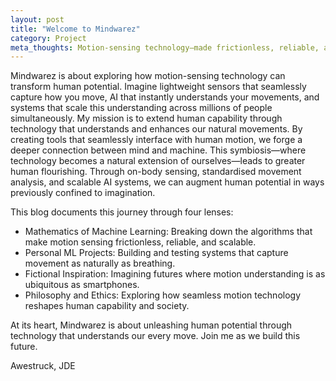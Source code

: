 ```yaml
---
layout: post
title: "Welcome to Mindwarez"
category: Project
meta_thoughts: Motion-sensing technology—made frictionless, reliable, and scalable—becomes an extension of ourselves to enhance human flourishing.
---
```


Mindwarez is about exploring how motion-sensing technology can transform human potential. Imagine lightweight sensors that seamlessly capture how you move, AI that instantly understands your movements, and systems that scale this understanding across millions of people simultaneously. My mission is to extend human capability through technology that understands and enhances our natural movements. By creating tools that seamlessly interface with human motion, we forge a deeper connection between mind and machine. This symbiosis—where technology becomes a natural extension of ourselves—leads to greater human flourishing. Through on-body sensing, standardised movement analysis, and scalable AI systems, we can augment human potential in ways previously confined to imagination.

This blog documents this journey through four lenses:
- Mathematics of Machine Learning: Breaking down the algorithms that make motion sensing frictionless, reliable, and scalable.
- Personal ML Projects: Building and testing systems that capture movement as naturally as breathing.
- Fictional Inspiration: Imagining futures where motion understanding is as ubiquitous as smartphones.
- Philosophy and Ethics: Exploring how seamless motion technology reshapes human capability and society.

At its heart, Mindwarez is about unleashing human potential through technology that understands our every move. Join me as we build this future.

Awestruck,
JDE

